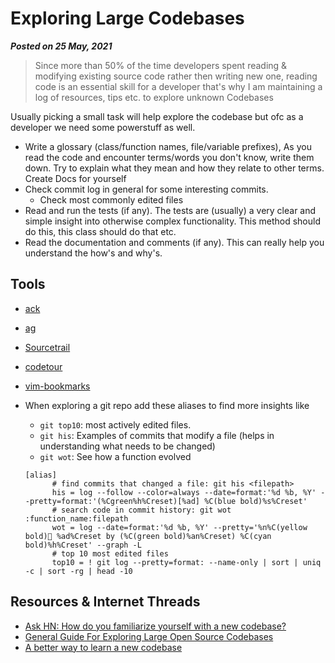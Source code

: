 # Exploring Large Codebases
**_Posted on 25 May, 2021_** 

> Since more than 50% of the time developers spent reading & modifying existing source code rather then writing new one, reading code is an essential skill for a developer that's why I am maintaining a log of resources, tips etc. to explore unknown Codebases

Usually picking a small task will help explore the codebase but ofc as a developer we need some powerstuff as well.
	
- Write a glossary (class/function names, file/variable prefixes), As you read the code and encounter terms/words you don't know, write them down. Try to explain what they mean and how they relate to other terms. Create Docs for yourself
- Check commit log in general for some interesting commits.
  - Check most commonly edited files
- Read and run the tests (if any). The tests are (usually) a very clear and simple insight into otherwise complex functionality. This method should do this, this class should do that etc.
- Read the documentation and comments (if any). This can really help you understand the how's and why's.


## Tools
- [ack](https://github.com/beyondgrep/ack3)
- [ag](https://github.com/ggreer/the_silver_searcher)
- [Sourcetrail](https://www.sourcetrail.com/)
- [codetour](https://aka.ms/codetour)
- [vim-bookmarks](https://github.com/MattesGroeger/vim-bookmarks)
- When exploring a git repo add these aliases to find more insights like 
  - `git top10`: most actively edited files.
  - `git his`: Examples of commits that modify a file (helps in understanding what needs to be changed)
  - `git wot`: See how a function evolved 

  ```gitconfig
  [alias]
        # find commits that changed a file: git his <filepath>
        his = log --follow --color=always --date=format:'%d %b, %Y' --pretty=format:'(%Cgreen%h%Creset)[%ad] %C(blue bold)%s%Creset'
        # search code in commit history: git wot :function_name:filepath
        wot = log --date=format:'%d %b, %Y' --pretty='%n%C(yellow bold)📅️ %ad%Creset by (%C(green bold)%an%Creset) %C(cyan bold)%h%Creset' --graph -L
        # top 10 most edited files
        top10 = ! git log --pretty=format: --name-only | sort | uniq -c | sort -rg | head -10
  ```


## Resources & Internet Threads
- [Ask HN: How do you familiarize yourself with a new codebase?](https://news.ycombinator.com/item?id=9784008)
- [General Guide For Exploring Large Open Source Codebases](https://pncnmnp.github.io/blogs/oss-guide.html)
- [A better way to learn a new codebase](https://xdg.me/learn-a-new-codebase/)
